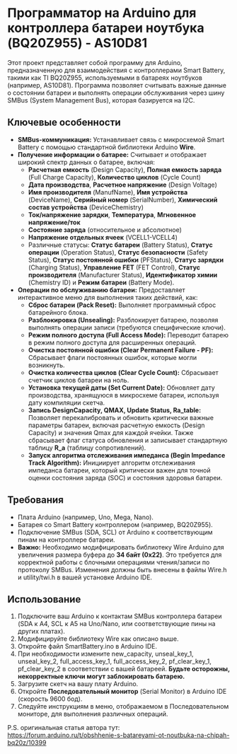 # **Программатор на Arduino для контроллера батареи ноутбука (BQ20Z955) \- AS10D81**

Этот проект представляет собой программу для Arduino, предназначенную для взаимодействия с контроллерами Smart Battery, такими как TI BQ20Z955, используемыми в батареях ноутбуков (например, AS10D81). Программа позволяет считывать важные данные о состоянии батареи и выполнять операции обслуживания через шину SMBus (System Management Bus), которая базируется на I2C.

## **Ключевые особенности**

* **SMBus-коммуникация:** Устанавливает связь с микросхемой Smart Battery с помощью стандартной библиотеки Arduino **Wire**.  
* **Получение информации о батарее:** Считывает и отображает широкий спектр данных о батарее, включая:  
  * **Расчетная емкость** (Design Capacity), **Полная емкость заряда** (Full Charge Capacity), **Количество циклов** (Cycle Count)  
  * **Дата производства**, **Расчетное напряжение** (Design Voltage)  
  * **Имя производителя** (ManufName), **Имя устройства** (DeviceName), **Серийный номер** (SerialNumber), **Химический состав устройства** (DeviceChemistry)  
  * **Ток/напряжение зарядки**, **Температура**, **Мгновенное напряжение/ток**  
  * **Состояние заряда** (относительное и абсолютное)  
  * **Напряжение отдельных ячеек** (VCELL1-VCELL4)  
  * Различные статусы: **Статус батареи** (Battery Status), **Статус операции** (Operation Status), **Статус безопасности** (Safety Status), **Статус постоянной ошибки** (PFStatus), **Статус зарядки** (Charging Status), **Управление FET** (FET Control), **Статус производителя** (Manufacturer Status), **Идентификатор химии** (Chemistry ID) и **Режим батареи** (Battery Mode).  
* **Операции по обслуживанию батареи:** Предоставляет интерактивное меню для выполнения таких действий, как:  
  * **Сброс батареи (Pack Reset):** Выполняет программный сброс батарейного блока.  
  * **Разблокировка (Unsealing):** Разблокирует батарею, позволяя выполнять операции записи (требуются специфические ключи).  
  * **Режим полного доступа (Full Access Mode):** Переводит батарею в режим полного доступа для расширенных операций.  
  * **Очистка постоянной ошибки (Clear Permanent Failure \- PF):** Сбрасывает флаги постоянных ошибок, которые могли возникнуть.  
  * **Очистка количества циклов (Clear Cycle Count):** Сбрасывает счетчик циклов батареи на ноль.  
  * **Установка текущей даты (Set Current Date):** Обновляет дату производства, хранящуюся в микросхеме батареи, используя дату компиляции скетча.  
  * **Запись DesignCapacity, QMAX, Update Status, Ra\_table:** Позволяет перекалибровать и обновить критически важные параметры батареи, включая расчетную емкость (Design Capacity) и значения Qmax для каждой ячейки. Также сбрасывает флаг статуса обновления и записывает стандартную таблицу **R\_a** (таблицу сопротивлений).  
  * **Запуск алгоритма отслеживания импеданса (Begin Impedance Track Algorithm):** Инициирует алгоритм отслеживания импеданса батареи, который критически важен для точной оценки состояния заряда (SOC) и состояния здоровья батареи.

## **Требования**

* Плата Arduino (например, Uno, Mega, Nano).  
* Батарея со Smart Battery контроллером (например, BQ20Z955).  
* Подключение SMBus (SDA, SCL) от Arduino к соответствующим пинам на контроллере батареи.  
* **Важно:** Необходимо модифицировать библиотеку Wire Arduino для увеличения размера буфера до **34 байт (0x22)**. Это требуется для корректной работы с блочными операциями чтения/записи по протоколу SMBus. Изменения должны быть внесены в файлы Wire.h и utility/twi.h в вашей установке Arduino IDE.

## **Использование**

1. Подключите ваш Arduino к контактам SMBus контроллера батареи (SDA к A4, SCL к A5 на Uno/Nano, или соответствующие пины на других платах).  
2. Модифицируйте библиотеку Wire как описано выше.  
3. Откройте файл SmartBattery.ino в Arduino IDE.  
4. При необходимости измените new\_capacity, unseal\_key\_1, unseal\_key\_2, full\_access\_key\_1, full\_access\_key\_2, pf\_clear\_key\_1, pf\_clear\_key\_2 в соответствии с вашей батареей. **Будьте осторожны, некорректные ключи могут заблокировать батарею.**  
5. Загрузите скетч на вашу плату Arduino.  
6. Откройте **Последовательный монитор** (Serial Monitor) в Arduino IDE (скорость 9600 бод).  
7. Следуйте инструкциям в меню, отображаемом в Последовательном мониторе, для выполнения различных операций.



P.S. оригинальная статья автора тут:     https://forum.arduino.ru/t/obshhenie-s-batareyami-ot-noutbuka-na-chipah-bq20z/10399
